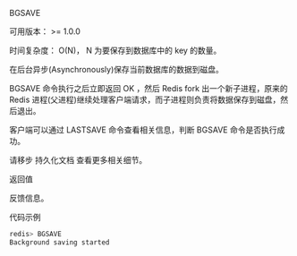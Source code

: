 BGSAVE

可用版本： >= 1.0.0

时间复杂度： O(N)， N 为要保存到数据库中的 key 的数量。

在后台异步(Asynchronously)保存当前数据库的数据到磁盘。

BGSAVE 命令执行之后立即返回 OK ，然后 Redis fork 出一个新子进程，原来的 Redis 进程(父进程)继续处理客户端请求，而子进程则负责将数据保存到磁盘，然后退出。

客户端可以通过 LASTSAVE 命令查看相关信息，判断 BGSAVE 命令是否执行成功。

请移步 持久化文档 查看更多相关细节。

返回值

反馈信息。

代码示例

```javascript
redis> BGSAVE
Background saving started
```

